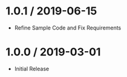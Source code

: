 1.0.1 / 2019-06-15
==================

- Refine Sample Code and Fix Requirements

1.0.0 / 2019-03-01
==================

- Initial Release
